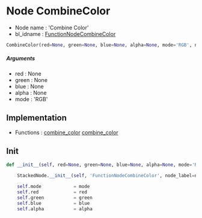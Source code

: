 # Node CombineColor

- Node name : 'Combine Color'
- bl_idname : [FunctionNodeCombineColor](https://docs.blender.org/api/current/bpy.types.FunctionNodeCombineColor.html)


``` python
CombineColor(red=None, green=None, blue=None, alpha=None, mode='RGB', node_label=None, node_color=None)
```
##### Arguments

- red : None
- green : None
- blue : None
- alpha : None
- mode : 'RGB'

## Implementation

- Functions : [combine_color](/docs/GeoNodes/GeoNodesTree.md#combine_color) [combine_color](/docs/GeoNodes/GeoNodesTree.md#combine_color)

## Init

``` python
def __init__(self, red=None, green=None, blue=None, alpha=None, mode='RGB', node_label=None, node_color=None):

    StackedNode.__init__(self, 'FunctionNodeCombineColor', node_label=node_label, node_color=node_color)

    self.mode            = mode
    self.red             = red
    self.green           = green
    self.blue            = blue
    self.alpha           = alpha
```
